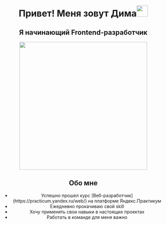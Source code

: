 <h1 align="center">Привет! Меня зовут Дима<img src="https://github.com/TheDudeThatCode/TheDudeThatCode/blob/master/Assets/Hi.gif" width="35" /></h1>
<h2 align="center">Я начинающий Frontend-разработчик</h2>
<div id="header" align="center">
  <img src="https://media.giphy.com/media/v1.Y2lkPTc5MGI3NjExajN4OTdzMmtjZnU4MXEzY2t5YzR5bTB6eXhrY2Uwdzk0M3h5Z241diZlcD12MV9pbnRlcm5hbF9naWZfYnlfaWQmY3Q9Zw/giKklFontfveZrNXjz/giphy.gif" width="400">
</div>

<h2 align="center" list-style-type="none">Обо мне</h2>
<ul align="center">
  <li>Успешно прошел курс [Веб-разработчик](https://practicum.yandex.ru/web/) на платформе Яндекс.Практикум</li>
  <li>Ежедневно прокачиваю свой skill</li>
  <li>Хочу применять свои навыки в настоящих проектах</li>
  <li>Работать в команде для меня важно</li>
</ul>


